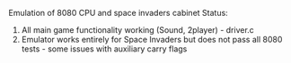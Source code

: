 Emulation of 8080 CPU and space invaders cabinet
Status:
1. All main game functionality working (Sound, 2player) - driver.c
2. Emulator works entirely for Space Invaders but does not pass all 8080 tests - some issues with auxiliary carry flags